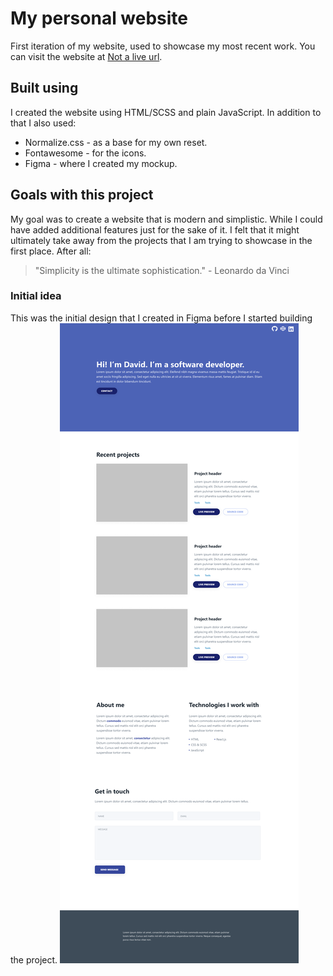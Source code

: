 # My personal website
First iteration of my website, used to showcase my most recent work. You can visit the website at [Not a live url](http://google.com).
## Built using
I created the website using HTML/SCSS and plain JavaScript. In addition to that I also used:
* Normalize.css - as a base for my own reset.
* Fontawesome - for the icons.
* Figma - where I created my mockup.
## Goals with this project
My goal was to create a website that is modern and simplistic. While I could have added additional features just for the sake of it. I felt that it might ultimately take away from the projects that I am trying to showcase in the first place. After all: 
>"Simplicity is the ultimate sophistication." - Leonardo da Vinci

### Initial idea
This was the initial design that I created in Figma before I started building the project.
![Website mockup](static/Mockup.png)


